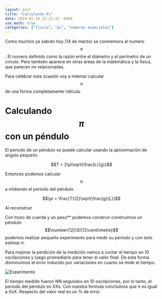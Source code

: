 ```yaml
---
layout: post
title: "Calculando Pi"
date: 2019-02-14 22:22:43 -0300
use_math: true
categories: ["física", "pi", "números especiales"]
---
```


Como muchos ya sabrán hoy (14 de marzo) se conmemora al numero $$\pi$$.
El numero definido como la razón entre el diámetro y el perímetro de un circulo.
Pero también aparece en otras areas de la matemática y la física, que parecen no relacionadas.

Para celebrar esta ocasión voy a intentar calcular $$\pi$$ de una forma completamente ridícula.

# Calculando $$\pi$$ con un péndulo

El periodo de un péndulo se puede calcular usando la aproximación de angulo pequeño

$$T = 2\pi\sqrt{\frac{L}{g}}$$

Entonces podemos calcular $$\pi$$ a midiendo el periodo del péndulo.

$$\pi = \frac{T}{2}\sqrt{\frac{g}{L}}$$

Al reconstruir

Con trozo de cuerda y un peso** podemos construir construimos un péndulo $$\number{12}\SI{12\centi\metre}$$ podemos realizar
pequeño experimento para medir su periodo y con esto estimar $\pi$.

Para mejorar la perdición de la medición vamos a contar el tiempo en 10 oscilaciones y luego promediarlo para tener el valor final.
De esta forma disminuimos el error inducido por variaciones en cuanto se mide el tiempo.

![Experimento](/assets/posts/pi/experimento.jpg)

El tiempo medido fueron NN segundos en 10 oscilaciones, por lo tanto, el periodo del péndulo es XXs.
Con nuestra formula concluimos que $\pi$ es igual a XxX. Respecto del valor real es un % de error.





